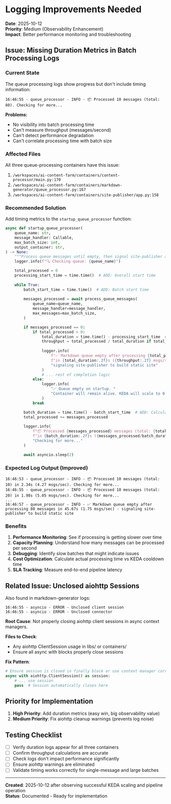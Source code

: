 # Logging Improvements Needed

**Date**: 2025-10-12  
**Priority**: Medium (Observability Enhancement)  
**Impact**: Better performance monitoring and troubleshooting

## Issue: Missing Duration Metrics in Batch Processing Logs

### Current State
The queue processing logs show progress but don't include timing information:

```
16:46:55 - queue_processor - INFO - 📦 Processed 10 messages (total: 80). Checking for more...
```

**Problems:**
- No visibility into batch processing time
- Can't measure throughput (messages/second)
- Can't detect performance degradation
- Can't correlate processing time with batch size

### Affected Files
All three queue-processing containers have this issue:

1. `/workspaces/ai-content-farm/containers/content-processor/main.py:170`
2. `/workspaces/ai-content-farm/containers/markdown-generator/queue_processor.py:167`
3. `/workspaces/ai-content-farm/containers/site-publisher/app.py:158`

### Recommended Solution

Add timing metrics to the `startup_queue_processor` function:

```python
async def startup_queue_processor(
    queue_name: str,
    message_handler: Callable,
    max_batch_size: int,
    output_container: str,
) -> None:
    """Process queue messages until empty, then signal site-publisher and scale down."""
    logger.info(f"🔍 Checking queue: {queue_name}")

    total_processed = 0
    processing_start_time = time.time()  # ADD: Overall start time
    
    while True:
        batch_start_time = time.time()  # ADD: Batch start time
        
        messages_processed = await process_queue_messages(
            queue_name=queue_name,
            message_handler=message_handler,
            max_messages=max_batch_size,
        )

        if messages_processed == 0:
            if total_processed > 0:
                total_duration = time.time() - processing_start_time  # ADD: Calculate total time
                throughput = total_processed / total_duration if total_duration > 0 else 0  # ADD: Calculate throughput
                
                logger.info(
                    f"✅ Markdown queue empty after processing {total_processed} messages "
                    f"in {total_duration:.2f}s ({throughput:.2f} msgs/sec) - "  # ADD: Duration and throughput
                    "signaling site-publisher to build static site"
                )
                # ... rest of completion logic
            else:
                logger.info(
                    "✅ Queue empty on startup. "
                    "Container will remain alive. KEDA will scale to 0 after cooldown period."
                )
            break

        batch_duration = time.time() - batch_start_time  # ADD: Calculate batch time
        total_processed += messages_processed
        
        logger.info(
            f"📦 Processed {messages_processed} messages (total: {total_processed}) "
            f"in {batch_duration:.2f}s ({messages_processed/batch_duration:.2f} msgs/sec). "  # ADD: Batch metrics
            "Checking for more..."
        )

        await asyncio.sleep(2)
```

### Expected Log Output (Improved)

```
16:46:53 - queue_processor - INFO - 📦 Processed 10 messages (total: 10) in 2.34s (4.27 msgs/sec). Checking for more...
16:46:55 - queue_processor - INFO - 📦 Processed 10 messages (total: 20) in 1.98s (5.05 msgs/sec). Checking for more...
...
16:46:57 - queue_processor - INFO - ✅ Markdown queue empty after processing 80 messages in 45.67s (1.75 msgs/sec) - signaling site-publisher to build static site
```

### Benefits

1. **Performance Monitoring**: See if processing is getting slower over time
2. **Capacity Planning**: Understand how many messages can be processed per second
3. **Debugging**: Identify slow batches that might indicate issues
4. **Cost Optimization**: Calculate actual processing time vs KEDA cooldown time
5. **SLA Tracking**: Measure end-to-end pipeline latency

## Related Issue: Unclosed aiohttp Sessions

Also found in markdown-generator logs:

```
16:46:55 - asyncio - ERROR - Unclosed client session
16:46:55 - asyncio - ERROR - Unclosed connector
```

**Root Cause**: Not properly closing aiohttp client sessions in async context managers.

**Files to Check**:
- Any aiohttp ClientSession usage in libs/ or containers/
- Ensure all async with blocks properly close sessions

**Fix Pattern**:
```python
# Ensure session is closed in finally block or use context manager correctly
async with aiohttp.ClientSession() as session:
    # ... use session
    pass  # Session automatically closes here
```

## Priority for Implementation

1. **High Priority**: Add duration metrics (easy win, big observability value)
2. **Medium Priority**: Fix aiohttp cleanup warnings (prevents log noise)

## Testing Checklist

- [ ] Verify duration logs appear for all three containers
- [ ] Confirm throughput calculations are accurate
- [ ] Check logs don't impact performance significantly
- [ ] Ensure aiohttp warnings are eliminated
- [ ] Validate timing works correctly for single-message and large batches

---

**Created**: 2025-10-12 after observing successful KEDA scaling and pipeline operation  
**Status**: Documented - Ready for implementation
